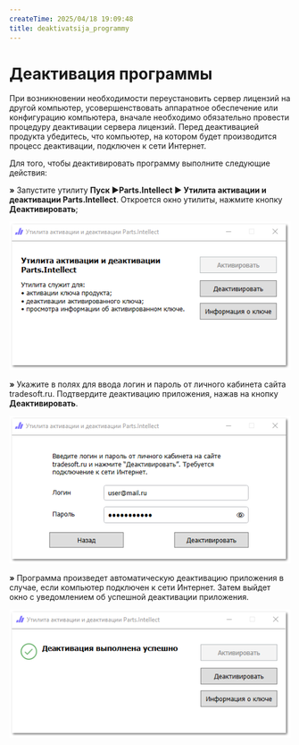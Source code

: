 ```yaml
---
createTime: 2025/04/18 19:09:48
title: deaktivatsija_programmy
---
```

# Деактивация программы

При возникновении необходимости переустановить сервер лицензий на другой компьютер, усовершенствовать аппаратное обеспечение или конфигурацию компьютера, вначале необходимо обязательно провести процедуру деактивации сервера лицензий. Перед деактивацией продукта убедитесь, что компьютер, на котором будет производится процесс деактивации, подключен к сети Интернет.

Для того, чтобы деактивировать программу выполните следующие действия:

**»** Запустите утилиту **Пуск ►Parts.Intellect ► Утилита активации и деактивации Parts.Intellect**. Откроется окно утилиты, нажмите кнопку **Деактивировать**;

![](../../../assets/guide/Aspose.Words.6f13226c-9016-4dda-be57-653ed66d987a.023.png)

**»** Укажите в полях для ввода логин и пароль от личного кабинета сайта tradesoft.ru. Подтвердите деактивацию приложения, нажав на кнопку **Деактивировать**.

![](../../../assets/guide/Aspose.Words.6f13226c-9016-4dda-be57-653ed66d987a.024.png)

**»** Программа произведет автоматическую деактивацию приложения в случае, если компьютер подключен к сети Интернет. Затем выйдет окно с уведомлением об успешной деактивации приложения.

![](../../../assets/guide/Aspose.Words.6f13226c-9016-4dda-be57-653ed66d987a.025.png)